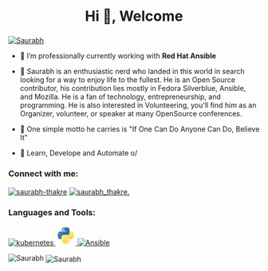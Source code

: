 <h1 align="center">Hi 👋, Welcome</h1>
<h3 align="center"></h3>

<p align="left"> <a href="https://github.com/ryo-ma/github-profile-trophy"><img src="https://github-profile-trophy.vercel.app/?username=saurabh-thakre" alt="Saurabh" /></a> </p>

- 🔭 I’m professionally currently working with **Red Hat Ansible**

- 💬 Saurabh is an enthusiastic nerd who landed in this world in search looking for a way to enjoy life to the fullest. He is an Open Source contributor, his contribution lies mostly in Fedora Silverblue, Ansible, and Mozilla.
 He is a fan of technology, entrepreneurship, and programming. He is also interested in Volunteering, you'll find him as an Organizer, volunteer, or speaker at many OpenSource conferences.

- 🌱 One simple motto he carries is "If One Can Do Anyone Can Do, Believe It"

- 🚀️ Learn, Develope and Automate o/

<h3 align="left">Connect with me:</h3>
<p align="left">
<a href="https://linkedin.com/in/saurabh-thakre" target="blank"><img align="center" src="https://cdn.jsdelivr.net/npm/simple-icons@3.0.1/icons/linkedin.svg" alt="saurabh-thakre" height="30" width="40" /></a>
<a href="https://instagram.com/saurabh.thakre_" target="blank"><img align="center" src="https://cdn.jsdelivr.net/npm/simple-icons@3.0.1/icons/instagram.svg" alt="saurabh_thakre." height="30" width="40" /></a>
</p>

<h3 align="left">Languages and Tools:</h3>
<p align="left"> <a href="https://kubernetes.io" target="_blank"> <img src="https://www.vectorlogo.zone/logos/kubernetes/kubernetes-icon.svg" alt="kubernetes" width="40" height="40"/> </a> <a href="https://www.python.org" target="_blank"> <img src="https://raw.githubusercontent.com/devicons/devicon/master/icons/python/python-original.svg" alt="python" width="40" height="40"/> </a> <a href="https://www.ansible.com/" target="_blank"> <img src="https://www.vectorlogo.zone/logos/ansible/ansible-icon.svg" alt="Ansible" width="40" height="40"/> </a></p>

<p><img align="left" src="https://github-readme-stats.vercel.app/api/top-langs?username=saurabh-thakre&show_icons=true&theme=dark&locale=en&layout=compact" alt="Saurabh" /></p>

<p>&nbsp;<img align="center" src="https://github-readme-stats.vercel.app/api?username=saurabh-thakre&theme=dark&show_icons=true&locale=en" alt="Saurabh" /></p>



